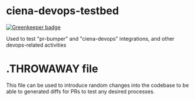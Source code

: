 # ciena-devops-testbed

[![Greenkeeper badge](https://badges.greenkeeper.io/ciena-blueplanet/ciena-devops-testbed.svg)](https://greenkeeper.io/)

Used to test "pr-bumper" and "ciena-devops" integrations, and other devops-related activities

# .THROWAWAY file
This file can be used to introduce random changes into the codebase to be able to generated diffs for PRs to test any desired processes.
